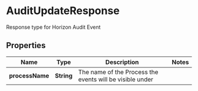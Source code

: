 

# AuditUpdateResponse

Response type for Horizon Audit Event

## Properties

| Name | Type | Description | Notes |
|------------ | ------------- | ------------- | -------------|
|**processName** | **String** | The name of the Process the events will be visible under |  |



